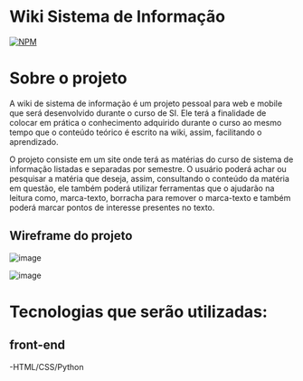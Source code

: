 # Wiki Sistema de Informação
[![NPM](https://img.shields.io/npm/l/react)](https://github.com/brunomartinsr/SI-wiki/blob/main/LICENSE)

# Sobre o projeto

A wiki de sistema de informação é um projeto pessoal para web e mobile que será desenvolvido durante o curso de SI. Ele terá a finalidade de colocar em prática o conhecimento adquirido durante o curso ao mesmo tempo que o conteúdo teórico é escrito na wiki, assim, facilitando o aprendizado.

O projeto consiste em um site onde terá as matérias do curso de sistema de informação listadas e separadas por semestre. O usuário poderá achar ou pesquisar a matéria que deseja, assim, consultando o conteúdo da matéria em questão, ele também poderá utilizar ferramentas que o ajudarão na leitura como, marca-texto, borracha para remover o marca-texto e também poderá marcar pontos de interesse presentes no texto.

## Wireframe do projeto
![image](https://github.com/brunomartinsr/SI-wiki/assets/139308991/58884aa6-0298-4f26-9cf6-ee7584b121bd)

![image](https://github.com/brunomartinsr/SI-wiki/assets/139308991/1d095f43-b0a7-46f5-9061-327de3f0c2ca)

# Tecnologias que serão utilizadas:
## front-end
-HTML/CSS/Python